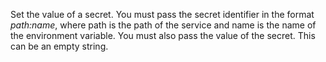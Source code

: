 Set the value of a secret. You must pass the secret identifier in the format _path:name_, where path is the path of the service and name is the name of the environment variable. You must also pass the value of the secret. This can be an empty string.
